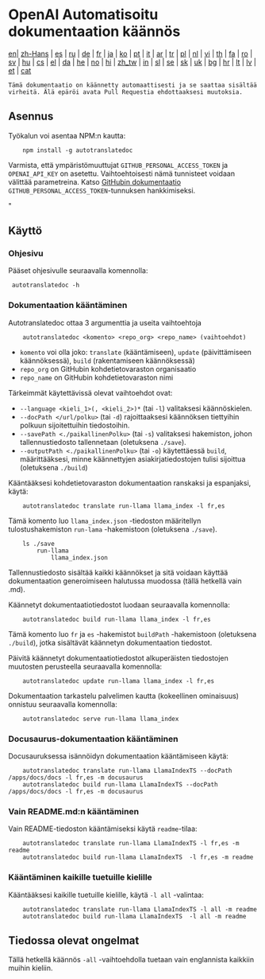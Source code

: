 
# OpenAI Automatisoitu dokumentaation käännös

[en](../README.md)| [zh-Hans](/i18n/README_zh-Hans.md) | [es](/i18n/README_es.md) | [ru](/i18n/README_ru.md) | [de](/i18n/README_de.md) | [fr](/i18n/README_fr.md) | [ja](/i18n/README_ja.md) | [ko](/i18n/README_ko.md) | [pt](/i18n/README_pt.md) | [it](/i18n/README_it.md) | [ar](/i18n/README_ar.md) | [tr](/i18n/README_tr.md) | [pl](/i18n/README_pl.md) | [nl](/i18n/README_nl.md) | [vi](/i18n/README_vi.md) | [th](/i18n/README_th.md) | [fa](/i18n/README_fa.md) | [ro](/i18n/README_ro.md) | [sv](/i18n/README_sv.md) | [hu](/i18n/README_hu.md) | [cs](/i18n/README_cs.md) | [el](/i18n/README_el.md) | [da](/i18n/README_da.md) | [he](/i18n/README_he.md) | [no](/i18n/README_no.md) | [hi](/i18n/README_hi.md) | [zh_tw](/i18n/README_zh_tw.md) | [in](/i18n/README_in.md) | [sl](/i18n/README_sl.md) | [se](/i18n/README_se.md) | [sk](/i18n/README_sk.md) | [uk](/i18n/README_uk.md) | [bg](/i18n/README_bg.md) | [hr](/i18n/README_hr.md) | [lt](/i18n/README_lt.md) | [lv](/i18n/README_lv.md) | [et](/i18n/README_et.md) | [cat](/i18n/README_cat.md) 

```Tämä dokumentaatio on käännetty automaattisesti ja se saattaa sisältää virheitä. Älä epäröi avata Pull Requestia ehdottaaksesi muutoksia.```


## Asennus 

Työkalun voi asentaa NPM:n kautta:


```
    npm install -g autotranslatedoc
```

Varmista, että ympäristömuuttujat `GITHUB_PERSONAL_ACCESS_TOKEN` ja `OPENAI_API_KEY` on asetettu. Vaihtoehtoisesti nämä tunnisteet voidaan välittää parametreina. Katso [GitHubin dokumentaatio](https://docs.github.com/en/github/authenticating-to-github/creating-a-personal-access-token) `GITHUB_PERSONAL_ACCESS_TOKEN`-tunnuksen hankkimiseksi.


 "
## Käyttö

### Ohjesivu
Pääset ohjesivulle seuraavalla komennolla:
```
 autotranslatedoc -h
```
### Dokumentaation kääntäminen

Autotranslatedoc ottaa 3 argumenttia ja useita vaihtoehtoja

```
    autotranslatedoc <komento> <repo_org> <repo_name> (vaihtoehdot)
```

- ```komento``` voi olla joko: ```translate``` (kääntämiseen), ```update``` (päivittämiseen käännöksessä), ```build``` (rakentamiseen käännöksessä)
- ```repo_org``` on GitHubin kohdetietovaraston organisaatio
- ```repo_name``` on GitHubin kohdetietovaraston nimi

Tärkeimmät käytettävissä olevat vaihtoehdot ovat:

- ```--language <kieli_1>(, <kieli_2>)*``` (tai ```-l```) valitaksesi käännöskielen.
- ```--docPath </url/polku>``` (tai ```-d```) rajoittaaksesi käännöksen tiettyihin polkuun sijoitettuihin tiedostoihin.
- ```--savePath <./paikallinenPolku>``` (tai ```-s```) valitaksesi hakemiston, johon tallennustiedosto tallennetaan (oletuksena ```./save```).
- ```--outputPath <./paikallinenPolku>``` (tai ```-o```) käytettäessä ```build```, määrittääksesi, minne käännettyjen asiakirjatiedostojen tulisi sijoittua (oletuksena ```./build```)



Kääntääksesi kohdetietovaraston dokumentaation ranskaksi ja espanjaksi, käytä:

```
    autotranslatedoc translate run-llama llama_index -l fr,es
```

Tämä komento luo `llama_index.json` -tiedoston määritellyn tulostushakemiston `run-lama` -hakemistoon (oletuksena `./save`).
```
    ls ./save
        run-llama
            llama_index.json 
```
Tallennustiedosto sisältää kaikki käännökset ja sitä voidaan käyttää dokumentaation generoimiseen halutussa muodossa (tällä hetkellä vain .md).

Käännetyt dokumentaatiotiedostot luodaan seuraavalla komennolla:

```
    autotranslatedoc build run-llama llama_index -l fr,es
```

Tämä komento luo `fr` ja `es` -hakemistot `buildPath` -hakemistoon (oletuksena `./build`), jotka sisältävät käännetyn dokumentaation tiedostot.

Päivitä käännetyt dokumentaatiotiedostot alkuperäisten tiedostojen muutosten perusteella seuraavalla komennolla:

```
    autotranslatedoc update run-llama llama_index -l fr,es
```

Dokumentaation tarkastelu palvelimen kautta (kokeellinen ominaisuus) onnistuu seuraavalla komennolla:

```
    autotranslatedoc serve run-llama llama_index
```
### Docusaurus-dokumentaation kääntäminen

Docusauruksessa isännöidyn dokumentaation kääntämiseen käytä:

```
    autotranslatedoc translate run-llama LlamaIndexTS --docPath /apps/docs/docs -l fr,es -m docusaurus
    autotranslatedoc build run-llama LlamaIndexTS --docPath /apps/docs/docs -l fr,es -m docusaurus
```
### Vain README.md:n kääntäminen

Vain README-tiedoston kääntämiseksi käytä `readme`-tilaa:

```
    autotranslatedoc translate run-llama LlamaIndexTS -l fr,es -m readme
    autotranslatedoc build run-llama LlamaIndexTS  -l fr,es -m readme
```
### Kääntäminen kaikille tuetuille kielille

Kääntääksesi kaikille tuetuille kielille, käytä `-l all` -valintaa:

```
    autotranslatedoc translate run-llama LlamaIndexTS -l all -m readme
    autotranslatedoc build run-llama LlamaIndexTS  -l all -m readme
```
## Tiedossa olevat ongelmat

Tällä hetkellä käännös `-all` -vaihtoehdolla tuetaan vain englannista kaikkiin muihin kieliin.
